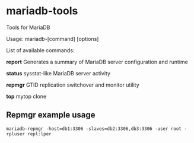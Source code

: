 mariadb-tools
=============

Tools for MariaDB

Usage: mariadb-[command] [options]

List of available commands:

**report**	Generates a summary of MariaDB server configuration and runtime

**status**	sysstat-like MariaDB server activity

**repmgr** 	GTID replication switchover and monitor utility

**top**	mytop clone

Repmgr example usage
--------------------
	mariadb-repmgr -host=db1:3306 -slaves=db2:3306,db3:3306 -user root -rpluser repl:lper


